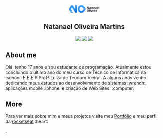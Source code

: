 <p align="center">
	<img src="logo.svg" width="100px">
</p>
<h2 align="center">Natanael Oliveira Martins</h2>
<p align="center">
	<a  href="https://www.instagram.com/http_neitan/"><img src="https://img.shields.io/badge/Instagram-blueviolet?style=for-the-badge&logo=Instagram&logoColor=white" width="100px"></a>
	<a href="https://www.linkedin.com/in/natanael-oliveira-martins/"><img src="https://img.shields.io/badge/linkedin-blue?style=for-the-badge&logo=linkedin&logoColor=white&logoWidth" width="100px"></a>
	<a href="https://app.rocketseat.com.br/me/natanael-oliveira-martins"><img src="https://img.shields.io/badge/rocketseat-grey?style=for-the-badge&logo=rocketseat&logoColor=white&logoWidth" width="100px"></a>
</p>

## About me
<p>Olá, tenho 17 anos e sou estudante de programação. Atualmente estou concluindo o último ano do meu curso de Técnico de Informática na :school: E.E.E.P Profª Luíza de Teodoro Vieira . A alguns anos venho dedicando meus estudos ao desenvolvimento de sistemas :wrench:, aplicações mobile :iphone: e criação de Web Sites. :computer:</p> 

## More
<p>Para ver mais sobre mim e meus projetos visite meu <a href="https://natanael-oliveira.github.io/">Portfólio</a> e meu perfil da <a href="https://app.rocketseat.com.br/me/natanael-oliveira-martins">rocketseat</a> :heart:</p>. 
